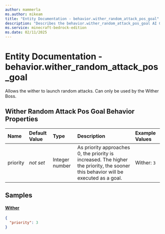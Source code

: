 ```yaml
---
author: mammerla
ms.author: mikeam
title: "Entity Documentation - behavior.wither_random_attack_pos_goal"
description: "Describes the behavior.wither_random_attack_pos_goal AI Goals"
ms.service: minecraft-bedrock-edition
ms.date: 02/11/2025 
---
```


# Entity Documentation - behavior.wither_random_attack_pos_goal

Allows the wither to launch random attacks. Can only be used by the Wither Boss.


## Wither Random Attack Pos Goal Behavior Properties

|Name       |Default Value |Type |Description |Example Values |
|:----------|:-------------|:----|:-----------|:------------- |
| priority | *not set* | Integer number | As priority approaches 0, the priority is increased. The higher the priority, the sooner this behavior will be executed as a goal. | Wither: `3` | 

## Samples

#### [Wither](https://github.com/Mojang/bedrock-samples/tree/preview/behavior_pack/entities/wither.json)


```json
{
  "priority": 3
}
```
